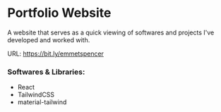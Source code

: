 # Portfolio Website

A website that serves as a quick viewing of softwares and projects I've developed and worked with.

URL: https://bit.ly/emmetspencer

### Softwares & Libraries:

- React
- TailwindCSS
- material-tailwind
